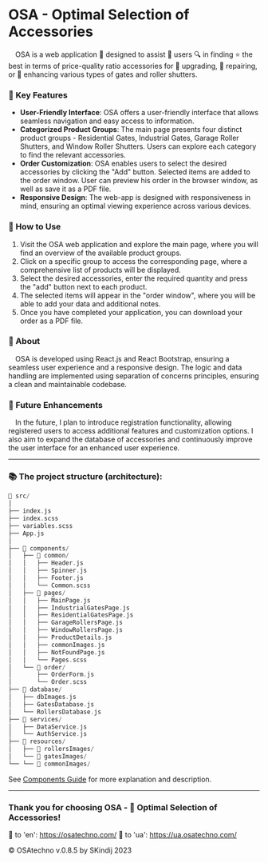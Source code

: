 # OSA - Optimal Selection of Accessories

&emsp;OSA is a web application 🔮 designed to assist 👷 users 🔍 in finding ⭐ the best in terms of price-quality ratio accessories for 🔧 upgrading, 🔨 repairing, or 🔱 enhancing various types of gates and roller shutters. 

### 🔩 Key Features

- **User-Friendly Interface**: OSA offers a user-friendly interface that allows seamless navigation and easy access to information.
- **Categorized Product Groups**: The main page presents four distinct product groups - Residential Gates, Industrial Gates, Garage Roller Shutters, and Window Roller Shutters. Users can explore each category to find the relevant accessories.
- **Order Customization**: OSA enables users to select the desired accessories by clicking the "Add" button. Selected items are added to the order window. User can preview his order in the browser window, as well as save it as a PDF file.
- **Responsive Design**: The web-app is designed with responsiveness in mind, ensuring an optimal viewing experience across various devices.

### 📝 How to Use

1. Visit the OSA web application and explore the main page, where you will find an overview of the available product groups.
2. Click on a specific group to access the corresponding page, where a comprehensive list of products will be displayed.
3. Select the desired accessories, enter the required quantity and press the "add" button next to each product. 
4. The selected items will appear in the "order window", where you will be able to add your data and additional notes.
5. Once you have completed your application, you can download your order as a PDF file.

### 📒 About

&emsp;OSA is developed using React.js and React Bootstrap, ensuring a seamless user experience and a responsive design. 
The logic and data handling are implemented using separation of concerns principles, ensuring a clean and maintainable codebase.

### 🔭 Future Enhancements

&emsp;In the future, I plan to introduce registration functionality, allowing registered users to access additional features and customization options. I also aim to expand the database of accessories and continuously improve the user interface for an enhanced user experience.

- - -

### 📚 The project structure (architecture):

```go
📁 src/
│
├── index.js
├── index.scss
├── variables.scss
├── App.js
│
├── 📁 components/
│   ├── 📁 common/
│   │   ├── Header.js
│   │   ├── Spinner.js
│   │   ├── Footer.js
│   │   └── Common.scss
│   ├── 📁 pages/
│   │   ├── MainPage.js
│   │   ├── IndustrialGatesPage.js
│   │   ├── ResidentialGatesPage.js
│   │   ├── GarageRollersPage.js
│   │   ├── WindowRollersPage.js
│   │   ├── ProductDetails.js
│   │   ├── commonImages.js
│   │   ├── NotFoundPage.js
│   │   └── Pages.scss
│   └── 📁 order/
│       ├── OrderForm.js
│       └── Order.scss
├── 📁 database/
│   ├── dbImages.js
│   ├── GatesDatabase.js
│   └── RollersDatabase.js
├── 📁 services/
│   ├── DataService.js
│   └── AuthService.js
├── 📁 resources/
│   ├── 📁 rollersImages/
│   └── 📁 gatesImages/
└── └── 📁 commonImages/
```

See [Components Guide](https://github.com/SKindij/OSAtechno-app/blob/main/COMPONENTS.md) for more explanation and description.

- - -

### Thank you for choosing OSA - 🏡 Optimal Selection of Accessories!
🔗 to 'en': <https://osatechno.com/>
🔗 to 'ua': <https://ua.osatechno.com/>

©️ OSAtechno v.0.8.5 by SKindij  2023
